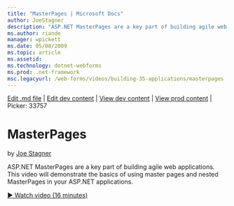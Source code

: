 ```yaml
---
title: "MasterPages | Microsoft Docs"
author: JoeStagner
description: "ASP.NET MasterPages are a key part of building agile web applications. This video will demonstrate the basics of using master pages and nested MasterPages in..."
ms.author: riande
manager: wpickett
ms.date: 05/08/2009
ms.topic: article
ms.assetid: 
ms.technology: dotnet-webforms
ms.prod: .net-framework
msc.legacyurl: /web-forms/videos/building-35-applications/masterpages
---
```

[Edit .md file](C:\Projects\msc\dev\Msc.Www\Web.ASP\App_Data\github\web-forms\videos\building-35-applications\masterpages.md) | [Edit dev content](http://www.aspdev.net/umbraco#/content/content/edit/26800) | [View dev content](http://docs.aspdev.net/tutorials/web-forms/videos/building-35-applications/masterpages.html) | [View prod content](http://www.asp.net/web-forms/videos/building-35-applications/masterpages) | Picker: 33757

MasterPages
====================
by [Joe Stagner](https://github.com/JoeStagner)

ASP.NET MasterPages are a key part of building agile web applications. This video will demonstrate the basics of using master pages and nested MasterPages in your ASP.NET applications.

[&#9654; Watch video (16 minutes)](https://channel9.msdn.com/Blogs/ASP-NET-Site-Videos/masterpages)